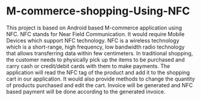 # M-commerce-shopping-Using-NFC
This project is based on Android based M-commerce application using NFC. NFC stands for Near Field Communication. It would require Mobile Devices which support NFC technology. NFC is a wireless technology which is a short-range, high frequency, low bandwidth radio technology that allows transferring data within few centimeters. In traditional shopping, the customer needs to physically pick up the items to be purchased and carry cash or credit/debit cards with them to make payments. The application will read the NFC tag of the product and add it to the shopping cart in our application. It would also provide methods to change the quantity of products purchased and edit the cart. Invoice will be generated and NFC based payment will be done according to the generated invoice.
